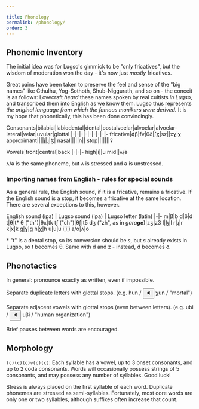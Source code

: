 ```yaml
---

title: Phonology
permalink: /phonology/
order: 3
---
```


## Phonemic Inventory

The initial idea was for Lugso's gimmick to be "only fricatives", but the wisdom of moderation won the day - it's now just *mostly* fricatives.

Great pains have been taken to preserve the feel and sense of the "big names" like Cthulhu, Yog-Sothoth, Shub-Niggurath, and so on - the conceit is as follows: Lovecraft *heard* these names spoken by real cultists *in Lugso*, and transcribed them into English as we know them. Lugso thus represents *the original language from which the famous monikers were derived.* It is my hope that phonetically, this has been done convincingly.

Consonants|bilabial|labiodental|dental|postalvoelar|alvoelar|alvoelar-lateral|velar|uvular|glottal
|-|-|-|-|-|-|-|-|-
fricative|ɸβ|fv|θð|ʃʒ|sz||xɣ|χ
approximant||||j|ɻ|ɮ|
nasal|||||n||
stop|||||||ʔ

Vowels|front|central|back
|-|-|-
high|i||u
mid||ʌ/ə

ʌ/ə is the same phoneme, but ʌ is stressed and ə is unstressed. 

### Importing names from English - rules for special sounds

As a general rule, the English sound, if it is a fricative, remains a fricative. If the English sound is a stop, it becomes a fricative at the same location. There are several exceptions to this, however.

English sound (ipa) | Lugso sound (ipa) | Lugso letter (latin)
|-|-
m|β|b
d|ð|d
t|θ|t*
θ ("th")|θx|tk
tʃ ("ch")|θʃ|t5
dʒ ("zh", as in _gara**ge**_)|zʒ|z3
l|ɮ|l
r|ɻ|r
k|x|k
g|ɣ|g
h|χ|h
u|u|u
i|i|i
a/o|ʌ|o

\* "t" is a dental stop, so its conversion should be _s_, but _s_ already exists in Lugso, so t becomes θ. Same with d and z - instead, d becomes ð.

## Phonotactics

In general: pronounce exactly as written, even if impossible.

Separate duplicate letters with glottal stops. (e.g. hun /<span class='spoken'> <button class='speak' type='button' data-ipa='χun'>🔈</button> <span class='ipa'>χun</span> </span>/ "mortal")

Separate adjacent vowels with glottal stops (even between letters). (e.g. ubi /<span class='spoken'> <button class='speak' type='button' data-ipa='uβi'>🔈</button> <span class='ipa'>uβi</span> </span>/ "human organization")

Brief pauses between words are encouraged.

## Morphology

`(c)(c)(c)v(c)(c)`: Each syllable has a vowel, up to 3 onset consonants, and up to 2 coda consonants. Words will occasionally possess strings of 5 consonants, and may possess any number of syllables. Good luck!

Stress is always placed on the first syllable of each word. Duplicate phonemes are stressed as semi-syllables. Fortunately, most core words are only one or two syllables, although suffixes often increase that count.
